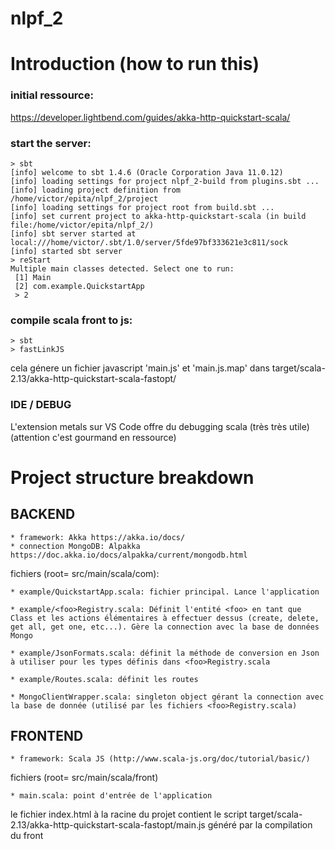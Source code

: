 # nlpf_2

# Introduction (how to run this)

### initial ressource:
https://developer.lightbend.com/guides/akka-http-quickstart-scala/

### start the server:

```
> sbt
[info] welcome to sbt 1.4.6 (Oracle Corporation Java 11.0.12)
[info] loading settings for project nlpf_2-build from plugins.sbt ...
[info] loading project definition from /home/victor/epita/nlpf_2/project
[info] loading settings for project root from build.sbt ...
[info] set current project to akka-http-quickstart-scala (in build file:/home/victor/epita/nlpf_2/)
[info] sbt server started at local:///home/victor/.sbt/1.0/server/5fde97bf333621e3c811/sock
[info] started sbt server
> reStart
Multiple main classes detected. Select one to run:
 [1] Main
 [2] com.example.QuickstartApp
 > 2

```


### compile scala front to js:

```
> sbt
> fastLinkJS
```

cela génere un fichier javascript 'main.js' et 'main.js.map' dans target/scala-2.13/akka-http-quickstart-scala-fastopt/


### IDE / DEBUG

L'extension metals sur VS Code offre du debugging scala (très très utile) (attention c'est gourmand en ressource)

# Project structure breakdown

## BACKEND

    * framework: Akka https://akka.io/docs/
    * connection MongoDB: Alpakka https://doc.akka.io/docs/alpakka/current/mongodb.html


fichiers (root= src/main/scala/com):

    * example/QuickstartApp.scala: fichier principal. Lance l'application

    * example/<foo>Registry.scala: Définit l'entité <foo> en tant que Class et les actions élémentaires à effectuer dessus (create, delete, get all, get one, etc...). Gère la connection avec la base de données Mongo

    * example/JsonFormats.scala: définit la méthode de conversion en Json à utiliser pour les types définis dans <foo>Registry.scala
    
    * example/Routes.scala: définit les routes

    * MongoClientWrapper.scala: singleton object gérant la connection avec la base de donnée (utilisé par les fichiers <foo>Registry.scala)

## FRONTEND

    * framework: Scala JS (http://www.scala-js.org/doc/tutorial/basic/)

fichiers (root= src/main/scala/front)

    * main.scala: point d'entrée de l'application


le fichier index.html à la racine du projet contient le script target/scala-2.13/akka-http-quickstart-scala-fastopt/main.js généré par la compilation du front
